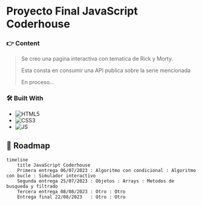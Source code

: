 # Proyecto Final JavaScript Coderhouse

### 👉 Content
> Se creo una pagina interactiva con tematica de Rick y Morty.
> 
> Esta consta en consumir una API publica sobre la serie mencionada 
> 
>En proceso...

### 🛠 Built With

* ![HTML5](https://img.shields.io/badge/html5-%23E34F26.svg?style=for-the-badge&logo=html5&logoColor=white)
* ![CSS3](https://img.shields.io/badge/css3-%231572B6.svg?style=for-the-badge&logo=css3&logoColor=white)
* ![JS](https://img.shields.io/badge/JavaScript-F7DF1E?style=for-the-badge&logo=javascript&logoColor=black)



##  📅 Roadmap

``` mermaid
timeline
    title JavaScript Coderhouse
    Primera entrega 06/07/2023 : Algoritmo con condicional : Algoritmo con bucle : Simulador interactivo
    Segunda entrega 25/07/2023 : Objetos : Arrays : Metodos de busqueda y filtrado 
    Tercera entrega 08/08/2023 : Otro : Otro
    Entrega final 22/08/2023   : Otro : Otro
```
